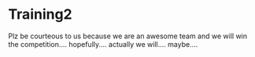 # Training2
Plz be courteous to us because we are an awesome team and we will win the competition.... hopefully.... actually we will.... maybe....